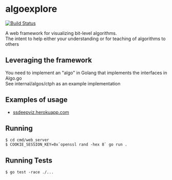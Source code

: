# algoexplore

[![Build Status](https://travis-ci.org/joekir/algoexplore.svg?branch=main)](https://travis-ci.org/joekir/algoexplore)

A web framework for visualizing bit-level algorithms.    
The intent to help either your understanding or for teaching of algorithms to others

## Leveraging the framework

You need to implement an "algo" in Golang that implements the interfaces in Algo.go     
See internal/algos/ctph as an example implementation

<TODO frontend intstructions>

## Examples of usage

- [ssdeepviz.herokuapp.com](https://ssdeepviz.herokuapp.com)

## Running

```
$ cd cmd/web_server
$ COOKIE_SESSION_KEY=0x`openssl rand -hex 8` go run .
```

## Running Tests 

```
$ go test -race ./...
```